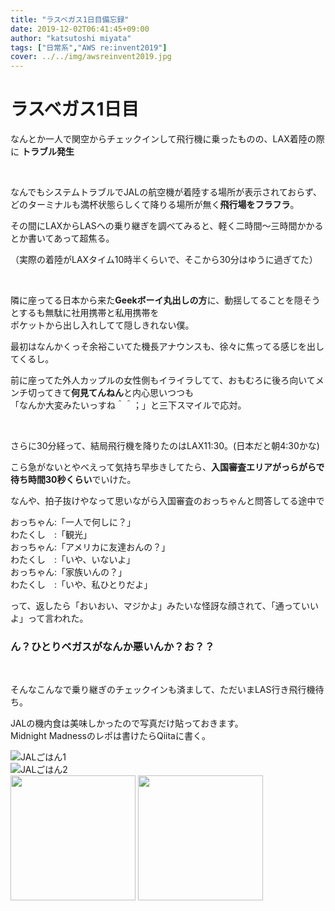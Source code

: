 ```yaml
---
title: "ラスベガス1日目備忘録"
date: 2019-12-02T06:41:45+09:00
author: "katsutoshi miyata"
tags: ["日常系","AWS re:invent2019"]
cover: ../../img/awsreinvent2019.jpg
---
```


# ラスベガス1日目

なんとか一人で関空からチェックインして飛行機に乗ったものの、LAX着陸の際に **トラブル発生**

<br>

なんでもシステムトラブルでJALの航空機が着陸する場所が表示されておらず、  
どのターミナルも満杯状態らしくて降りる場所が無く**飛行場をフラフラ**。

その間にLAXからLASへの乗り継ぎを調べてみると、軽く二時間～三時間かかるとか書いてあって超焦る。

（実際の着陸がLAXタイム10時半くらいで、そこから30分はゆうに過ぎてた）

<br>

隣に座ってる日本から来た**Geekボーイ丸出しの方**に、動揺してることを隠そうとするも無駄に社用携帯と私用携帯を  
ポケットから出し入れしてて隠しきれない僕。

最初はなんかくっそ余裕こいてた機長アナウンスも、徐々に焦ってる感じを出してくるし。

前に座ってた外人カップルの女性側もイライラしてて、おもむろに後ろ向いてメンチ切ってきて**何見てんねん**と内心思いつつも  
「なんか大変みたいっすね＾＾；」と三下スマイルで応対。

<br>

さらに30分経って、結局飛行機を降りたのはLAX11:30。(日本だと朝4:30かな)

こら急がないとやべえって気持ち早歩きしてたら、**入国審査エリアがっらがらで待ち時間30秒くらい**でいけた。

なんや、拍子抜けやなって思いながら入国審査のおっちゃんと問答してる途中で

おっちゃん:「一人で何しに？」  
わたくし　:「観光」  
おっちゃん:「アメリカに友達おんの？」  
わたくし　:「いや、いないよ」  
おっちゃん:「家族いんの？」  
わたくし　:「いや、私ひとりだよ」

って、返したら「おいおい、マジかよ」みたいな怪訝な顔されて、「通っていいよ」って言われた。

### **ん？ひとりベガスがなんか悪いんか？お？？**

<br>

そんなこんなで乗り継ぎのチェックインも済まして、ただいまLAS行き飛行機待ち。

JALの機内食は美味しかったので写真だけ貼っておきます。  
Midnight Madnessのレポは書けたらQiitaに書く。

![JALごはん1](../../img/IMG_4488.JPG)  
![JALごはん2](../../img/IMG_4489.JPG)  
<img src="../../img/IMG_4490.JPG" width="200" heigth="400"> 
<img src="../../img/IMG_4491.JPG" width="200" heigth="400"> 